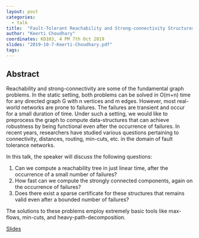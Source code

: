```yaml
---
layout: post
categories:
  - talk
title:  "Fault-Tolerant Reachability and Strong-connectivity Structures"
author: "Keerti Choudhary"
coordinates: KD103, 4 PM 7th Oct 2019
slides: "2019-10-7-Keerti-Choudhary.pdf"
tags: 
---
```

## Abstract

Reachability and strong-connectivity are some of the fundamental graph problems. In the static setting, both problems can be solved in O(m+n) time for any directed graph G with n vertices and m edges. However, most real-world networks are prone to failures. The failures are transient and occur for a small duration of time. Under such a setting, we would like to preprocess the graph to compute data-structures that can achieve robustness by being functional even after the occurrence of failures. In recent years, researchers have studied various questions pertaining to connectivity, distances, routing, min-cuts, etc. in the domain of fault tolerance networks.

In this talk, the speaker will discuss the following questions:
1. Can we compute a reachability tree in just linear time, after the occurrence of a small number of failures?
2. How fast can we compute the strongly connected components, again on the occurrence of failures?
3. Does there exist a sparse certificate for these structures that remains valid even after a bounded number of failures?

The solutions to these problems employ extremely basic tools like max-flows, min-cuts, and heavy-path-decomposition. 

[Slides](/assets/resource/talk_iitk_keerti_7oct.pdf)
